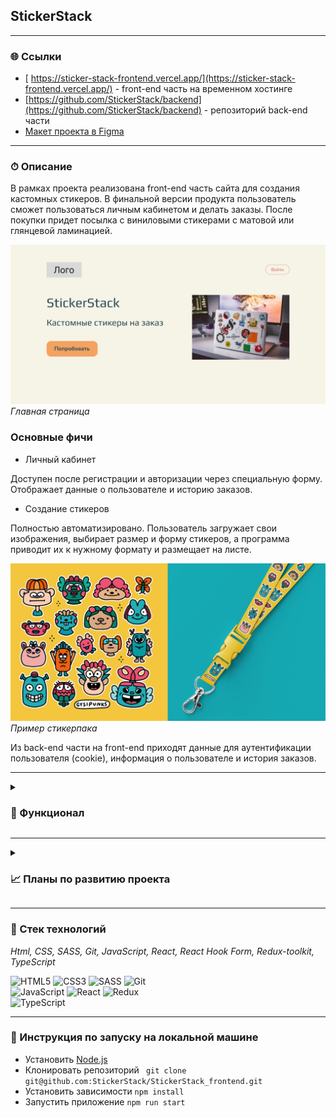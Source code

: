 ## StickerStack

---

### 🌐 Ссылки

- [ https://sticker-stack-frontend.vercel.app/](https://sticker-stack-frontend.vercel.app/) - front-end часть
  на временном хостинге
- [https://github.com/StickerStack/backend](https://github.com/StickerStack/backend) - репозиторий back-end части
- [Макет проекта в Figma](https://www.figma.com/file/Z1qiU1QZYnQjvKMplUsRkj/PoC?node-id=0%3A1)

---

### ⏱ Описание

В рамках проекта реализована front-end часть сайта для создания кастомных стикеров. В финальной версии продукта
пользователь сможет пользоваться личным кабинетом и делать заказы. После покупки придет посылка с виниловыми стикерами с матовой или глянцевой ламинацией.

![Скриншот главной страницы](./src/images/main-screenshot.png)
_Главная страница_

### Основные фичи

- Личный кабинет

Доступен после регистрации и авторизации через специальную форму. Отображает данные о пользователе и историю заказов.

- Создание стикеров

Полностью автоматизировано. Пользователь загружает свои изображения, выбирает размер и форму стикеров, а программа приводит их к нужному формату и размещает на листе.

![Пример стикерпака](./src/images/sticker-pack-screenshot.png)
_Пример стикерпака_

Из back-end части на front-end приходят данные для аутентификации пользователя (cookie), информация о пользователе и история заказов.

---

<details>  
  <summary> <h3>💪 Функционал</h3> </summary>
    <ul>
      <li>Регистрация и авторизация с использованием Redux</li>
      <li>Аутентификации пользователя на основании данных от back-end (получены через API)</li>  
      <li>Валидация форм на react-hook-form</li>
      <li>Роутинг на React-Router</li>
      
</ul>
</details>

---

<details>  
  <summary> <h3>📈 Планы по развитию проекта</h3> </summary>
    <ul>
      <li>Реализовать главную страницу</li>
      <li>Создать страницу, где пользователь добавляет картинки</li>
      <li>Сделать вкладку с корзиной</li>
      <li>Выполнить страницу с данными о пользователе и истории заказов</li>
      <li>Настроить API для оплаты заказа</li>
</ul>
</details>

---

### 🔧 Стек технологий

_Html, CSS, SASS, Git, JavaScript, React, React Hook Form, Redux-toolkit, TypeScript_

![HTML5](https://img.shields.io/badge/html5-%23E34F26.svg?style=for-the-badge&logo=html5&logoColor=white)
![CSS3](https://img.shields.io/badge/css3-%231572B6.svg?style=for-the-badge&logo=css3&logoColor=white)
![SASS](https://img.shields.io/badge/SASS%20-hotpink.svg?&style=for-the-badge&logo=SASS&logoColor=white)
![Git](https://img.shields.io/badge/git-%23F05033.svg?style=for-the-badge&logo=git&logoColor=white)  
![JavaScript](https://img.shields.io/badge/javascript-%23323330.svg?style=for-the-badge&logo=javascript&logoColor=%23F7DF1E)
![React](https://img.shields.io/badge/react-%2320232a.svg?style=for-the-badge&logo=react&logoColor=%2361DAFB)
![Redux](https://img.shields.io/badge/redux%20-%23593d88.svg?&style=for-the-badge&logo=redux&logoColor=white")  
![TypeScript](https://img.shields.io/badge/typescript%20-%23007ACC.svg?&style=for-the-badge&logo=typescript&logoColor=white)

---

### 🚀 Инструкция по запуску на локальной машине

- Установить [Node.js](https://nodejs.org/ru/)
- Клонировать репозиторий ` git clone git@github.com:StickerStack/StickerStack_frontend.git`
- Установить зависимости `npm install`
- Запустить приложение `npm run start`
